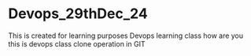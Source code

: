 # Devops_29thDec_24
This is created for learning purposes
Devops learning class
how are you
this is devops class
clone operation in GIT


